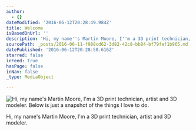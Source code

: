 ```yaml
---
author:
  - {}
dateModified: '2016-06-12T20:28:49.984Z'
title: Welcome
isBasedOnUrl: ''
description: 'Hi, my name''s Martin Moore, I''m a 3D print technician, artist and 3D modeler. '
sourcePath: _posts/2016-06-11-f988cd62-3d82-42c8-bb84-bf79fef1b965.md
datePublished: '2016-06-12T20:28:58.616Z'
starred: false
inFeed: true
hasPage: false
inNav: false
_type: MediaObject

---
```

![Hi, my name's Martin Moore, I'm a 3D print technician, artist and 3D modeler. Below is just a snapshot of the things I love to do.](https://the-grid-user-content.s3-us-west-2.amazonaws.com/26f58ddc-1e06-4333-9762-aafcb5ec99ea.jpg)

Hi, my name's Martin Moore, I'm a 3D print technician, artist and 3D modeler.